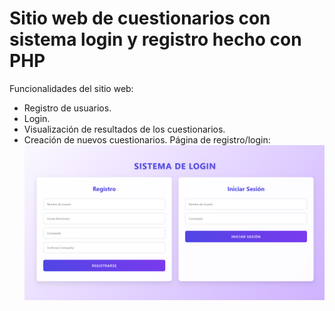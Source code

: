 #  Sitio web de cuestionarios con sistema login y registro hecho con PHP
Funcionalidades del sitio web:
- Registro de usuarios.
- Login.
- Visualización de resultados de los cuestionarios.
- Creación de nuevos cuestionarios.
Página de registro/login:
![alt text](image.png)